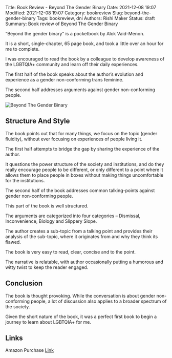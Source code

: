 Title: Book Review - Beyond The Gender Binary
Date: 2021-12-08 19:07
Modified: 2021-12-08 19:07
Category: bookreview
Slug: beyond-the-gender-binary
Tags: bookreview, dni
Authors: Rishi Maker
Status: draft
Summary: Book review of Beyond The Gender Binary

“Beyond the gender binary” is a pocketbook by Alok Vaid-Menon. 

It is a short, single-chapter, 65 page book, and took a little over an hour for me to complete. 

I was encouraged to read the book by a colleague to develop awareness of the LGBTQIA+ community and learn off their daily experiences. 

The first half of the book speaks about the author’s evolution and experience as a gender non-conforming trans feminine. 

The second half addresses arguments against gender non-conforming people.


![Beyond The Gender Binary](/images/beyondthegenderbinary.JPG)

## Structure And Style

The book points out that for many things, we focus on the topic (gender fluidity), without ever focusing on experiences of people living it. 

The first half attempts to bridge the gap by sharing the experience of the author. 

It questions the power structure of the society and institutions, and do they really encourage people to be different, or only different to a point where it allows them to place people in boxes without making things uncomfortable for the institutions.  

The second half of the book addresses common talking-points against gender non-conforming people. 

This part of the book is well structured. 

The arguments are categorized into four categories – Dismissal, Inconvenience, Biology and Slippery Slope. 

The author creates a sub-topic from a talking point and provides their analysis of the sub-topic, where it originates from and why they think its flawed.

The book is very easy to read, clear, concise and to the point. 

The narrative is relatable, with author occasionally putting a humorous and witty twist to keep the reader engaged.

## Conclusion

The book is thought provoking. While the conversation is about gender non-conforming people, a lot of discussion also applies to a broader spectrum of the society.

Given the short nature of the book, it was a perfect first book to begin a journey to learn about LGBTQIA+ for me. 

## Links

Amazon Purchase [Link](https://www.amazon.com/Beyond-Gender-Binary-Pocket-Collective/dp/B086P7JKKB)


